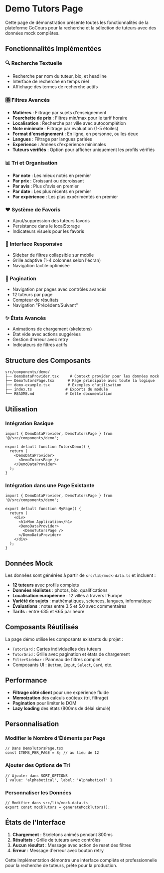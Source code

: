 # Demo Tutors Page

Cette page de démonstration présente toutes les fonctionnalités de la plateforme GoCours pour la recherche et la sélection de tuteurs avec des données mock complètes.

## Fonctionnalités Implémentées

### 🔍 **Recherche Textuelle**
- Recherche par nom du tuteur, bio, et headline
- Interface de recherche en temps réel
- Affichage des termes de recherche actifs

### 🎛️ **Filtres Avancés**
- **Matières** : Filtrage par sujets d'enseignement
- **Fourchette de prix** : Filtres min/max pour le tarif horaire
- **Localisation** : Recherche par ville avec autocomplétion
- **Note minimale** : Filtrage par évaluation (1-5 étoiles)
- **Format d'enseignement** : En ligne, en personne, ou les deux
- **Langues** : Filtrage par langues parlées
- **Expérience** : Années d'expérience minimales
- **Tuteurs vérifiés** : Option pour afficher uniquement les profils vérifiés

### 📊 **Tri et Organisation**
- **Par note** : Les mieux notés en premier
- **Par prix** : Croissant ou décroissant  
- **Par avis** : Plus d'avis en premier
- **Par date** : Les plus récents en premier
- **Par expérience** : Les plus expérimentés en premier

### ❤️ **Système de Favoris**
- Ajout/suppression des tuteurs favoris
- Persistance dans le localStorage
- Indicateurs visuels pour les favoris

### 📱 **Interface Responsive**
- Sidebar de filtres collapsible sur mobile
- Grille adaptive (1-4 colonnes selon l'écran)
- Navigation tactile optimisée

### 📄 **Pagination**
- Navigation par pages avec contrôles avancés
- 12 tuteurs par page
- Compteur de résultats
- Navigation "Précédent/Suivant"

### ✨ **États Avancés**
- Animations de chargement (skeletons)
- État vide avec actions suggérées
- Gestion d'erreur avec retry
- Indicateurs de filtres actifs

## Structure des Composants

```
src/components/demo/
├── DemoDataProvider.tsx     # Context provider pour les données mock
├── DemoTutorsPage.tsx      # Page principale avec toute la logique
├── demo-example.tsx        # Exemples d'utilisation
├── index.ts               # Exports du module
└── README.md              # Cette documentation
```

## Utilisation

### Intégration Basique

```tsx
import { DemoDataProvider, DemoTutorsPage } from '@/src/components/demo';

export default function TutorsDemo() {
  return (
    <DemoDataProvider>
      <DemoTutorsPage />
    </DemoDataProvider>
  );
}
```

### Intégration dans une Page Existante

```tsx
import { DemoDataProvider, DemoTutorsPage } from '@/src/components/demo';

export default function MyPage() {
  return (
    <div>
      <h1>Mon Application</h1>
      <DemoDataProvider>
        <DemoTutorsPage />
      </DemoDataProvider>
    </div>
  );
}
```

## Données Mock

Les données sont générées à partir de `src/lib/mock-data.ts` et incluent :

- **12 tuteurs** avec profils complets
- **Données réalistes** : photos, bio, qualifications
- **Localisation européenne** : 12 villes à travers l'Europe
- **Variété de sujets** : mathématiques, sciences, langues, informatique
- **Évaluations** : notes entre 3.5 et 5.0 avec commentaires
- **Tarifs** : entre €35 et €65 par heure

## Composants Réutilisés

La page démo utilise les composants existants du projet :

- `TutorCard` : Cartes individuelles des tuteurs
- `TutorGrid` : Grille avec pagination et états de chargement
- `FilterSidebar` : Panneau de filtres complet
- Composants UI : `Button`, `Input`, `Select`, `Card`, etc.

## Performance

- **Filtrage côté client** pour une expérience fluide
- **Memoization** des calculs coûteux (tri, filtrage)
- **Pagination** pour limiter le DOM
- **Lazy loading** des états (800ms de délai simulé)

## Personnalisation

### Modifier le Nombre d'Éléments par Page
```tsx
// Dans DemoTutorsPage.tsx
const ITEMS_PER_PAGE = 8; // au lieu de 12
```

### Ajouter des Options de Tri
```tsx
// Ajouter dans SORT_OPTIONS
{ value: 'alphabetical', label: 'Alphabetical' }
```

### Personnaliser les Données
```tsx
// Modifier dans src/lib/mock-data.ts
export const mockTutors = generateMockTutors();
```

## États de l'Interface

1. **Chargement** : Skeletons animés pendant 800ms
2. **Résultats** : Grille de tuteurs avec contrôles
3. **Aucun résultat** : Message avec action de reset des filtres
4. **Erreur** : Message d'erreur avec bouton retry

Cette implémentation démontre une interface complète et professionnelle pour la recherche de tuteurs, prête pour la production.